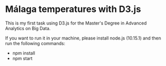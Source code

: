 # Málaga temperatures with D3.js

This is my first task using D3.js for the Master's Degree in Advanced Analytics on Big Data.

If you want to run it in your machine, please install node.js (10.15.1) and then run the following commands:

 - npm install
 - npm start
